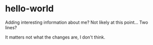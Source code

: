 # hello-world
Adding interesting information about me? Not likely at this point...
Two lines? 

It matters not what the changes are, I don't think. 
